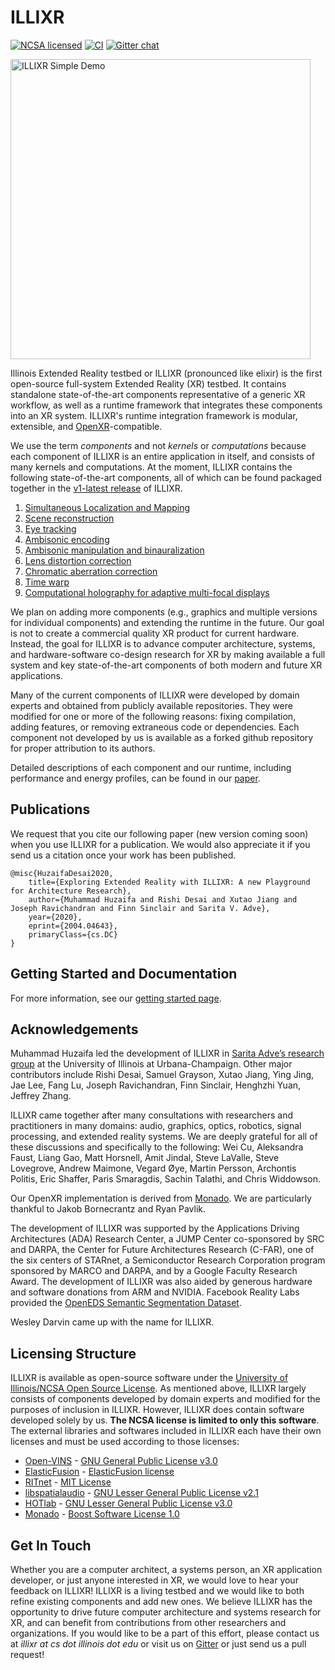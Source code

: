 # ILLIXR

[![NCSA licensed](https://img.shields.io/badge/license-NCSA-blue.svg)](LICENSE)
[![CI](https://github.com/ILLIXR/ILLIXR/workflows/illixr-tests-master/badge.svg)](https://github.com/ILLIXR/ILLIXR/actions)
[![Gitter chat](https://badges.gitter.im/gitterHQ/gitter.png)](https://gitter.im/ILLIXR/community)

<a href="https://www.youtube.com/watch?v=5GXsUP9_34U"><img alt="ILLIXR Simple Demo" src="https://img.youtube.com/vi/5GXsUP9_34U/0.jpg" style="width: 480px"></a>

Illinois Extended Reality testbed or ILLIXR (pronounced like elixir) is the first open-source full-system Extended Reality (XR) testbed. It contains standalone state-of-the-art components representative of a generic XR workflow, as well as a runtime framework that integrates these components into an XR system. ILLIXR's runtime integration framework is modular, extensible, and [OpenXR](https://www.khronos.org/openxr)-compatible.

We use the term _components_ and not _kernels_ or _computations_ because each component of ILLIXR is an entire application in itself, and consists of many kernels and computations. At the moment, ILLIXR contains the following state-of-the-art components, all of which can be found packaged together in the [v1-latest release](https://github.com/ILLIXR/ILLIXR/releases/tag/v1-latest) of ILLIXR.

1. [Simultaneous Localization and Mapping](https://github.com/ILLIXR/open_vins)
2. [Scene reconstruction](https://github.com/ILLIXR/ElasticFusion)
3. [Eye tracking](https://github.com/ILLIXR/RITnet)
4. [Ambisonic encoding](https://github.com/ILLIXR/audio_pipeline)
5. [Ambisonic manipulation and binauralization](https://github.com/ILLIXR/audio_pipeline)
6. [Lens distortion correction](https://github.com/ILLIXR/visual_postprocessing)
7. [Chromatic aberration correction](https://github.com/ILLIXR/visual_postprocessing)
8. [Time warp](https://github.com/ILLIXR/visual_postprocessing)
9. [Computational holography for adaptive multi-focal displays](https://github.com/ILLIXR/HOTlab)

We plan on adding more components (e.g., graphics and multiple versions for individual components) and extending the runtime in the future. Our goal is not to create a commercial quality XR product for current hardware. Instead, the goal for ILLIXR is to advance computer architecture, systems, and hardware-software co-design research for XR by making available a full system and key state-of-the-art components of both modern and future XR applications.

Many of the current components of ILLIXR were developed by domain experts and obtained from publicly available repositories. They were modified for one or more of the following reasons: fixing compilation, adding features, or removing extraneous code or dependencies. Each component not developed by us is available as a forked github repository for proper attribution to its authors.

Detailed descriptions of each component and our runtime, including performance and energy profiles, can be found in our [paper](https://arxiv.org/pdf/2004.04643.pdf).

## Publications

We request that you cite our following paper (new version coming soon) when you use ILLIXR for a publication. We would also appreciate it if you send us a citation once your work has been published.

```
@misc{HuzaifaDesai2020,
    title={Exploring Extended Reality with ILLIXR: A new Playground for Architecture Research},
    author={Muhammad Huzaifa and Rishi Desai and Xutao Jiang and Joseph Ravichandran and Finn Sinclair and Sarita V. Adve},
    year={2020},
    eprint={2004.04643},
    primaryClass={cs.DC}
}
```

## Getting Started and Documentation

For more information, see our [getting started page](docs/getting_started.md).

## Acknowledgements

Muhammad Huzaifa led the development of ILLIXR in [Sarita Adve’s research group](http://rsim.cs.illinois.edu/) at the University of Illinois at Urbana-Champaign. Other major contributors include Rishi Desai, Samuel Grayson, Xutao Jiang, Ying Jing, Jae Lee, Fang Lu, Joseph Ravichandran, Finn Sinclair, Henghzhi Yuan, Jeffrey Zhang.

ILLIXR came together after many consultations with researchers and practitioners in many domains: audio, graphics, optics, robotics, signal processing, and extended reality systems. We are deeply grateful for all of these discussions and specifically to the following: Wei Cu, Aleksandra Faust, Liang Gao, Matt Horsnell, Amit Jindal, Steve LaValle, Steve Lovegrove, Andrew Maimone, Vegard &#216;ye, Martin Persson, Archontis Politis, Eric Shaffer, Paris Smaragdis, Sachin Talathi, and Chris Widdowson.

Our OpenXR implementation is derived from [Monado](https://monado.dev). We are particularly thankful to Jakob Bornecrantz and Ryan Pavlik.

The development of ILLIXR was supported by the Applications Driving Architectures (ADA) Research Center, a JUMP Center co-sponsored by SRC and DARPA, the Center for Future Architectures Research (C-FAR), one of the six centers of STARnet, a Semiconductor Research Corporation program sponsored by MARCO and DARPA, and by a Google Faculty Research Award. The development of ILLIXR was also aided by generous hardware and software donations from ARM and NVIDIA. Facebook Reality Labs provided the [OpenEDS Semantic Segmentation Dataset](https://research.fb.com/programs/openeds-challenge/).

Wesley Darvin came up with the name for ILLIXR.

## Licensing Structure

ILLIXR is available as open-source software under the [University of Illinois/NCSA Open Source License](https://github.com/ILLIXR/illixr.github.io/blob/master/LICENSE). As mentioned above, ILLIXR largely consists of components developed by domain experts and modified for the purposes of inclusion in ILLIXR. However, ILLIXR does contain software developed solely by us. **The NCSA license is limited to only this software**. The external libraries and softwares included in ILLIXR each have their own licenses and must be used according to those licenses:

- [Open-VINS](https://github.com/rpng/open_vins) - [GNU General Public License v3.0](https://www.gnu.org/licenses/gpl-3.0.html)
- [ElasticFusion](https://github.com/mp3guy/ElasticFusion) - [ElasticFusion license](https://github.com/mp3guy/ElasticFusion/blob/master/LICENSE.txt)
- [RITnet](https://github.com/ILLIXR/RITnet) - [MIT License](https://github.com/AayushKrChaudhary/RITnet/blob/master/License.md)
- [libspatialaudio](https://github.com/videolabs/libspatialaudio) - [GNU Lesser General Public License v2.1](https://www.gnu.org/licenses/old-licenses/lgpl-2.1.html)
- [HOTlab](https://github.com/MartinPersson/HOTlab) - [GNU Lesser General Public License v3.0](https://www.gnu.org/licenses/lgpl-3.0.html)
- [Monado](https://gitlab.freedesktop.org/monado/monado) - [Boost Software License 1.0](https://choosealicense.com/licenses/bsl-1.0)

## Get In Touch

Whether you are a computer architect, a systems person, an XR application developer, or just anyone interested in XR, we would love to hear your feedback on ILLIXR! ILLIXR is a living testbed and we would like to both refine existing components and add new ones. We believe ILLIXR has the opportunity to drive future computer architecture and systems research for XR, and can benefit from contributions from other researchers and organizations. If you would like to be a part of this effort, please contact us at _illixr at cs dot illinois dot edu_ or visit us on [Gitter](https://gitter.im/ILLIXR/community) or just send us a pull request!

